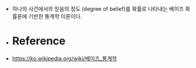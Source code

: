 - 하나의 사건에서의 믿음의 정도 (degree of belief)를 확률로 나타내는 베이즈 확률론에 기반한 통계학 이론이다.
- # Reference
- https://ko.wikipedia.org/wiki/베이즈_통계학